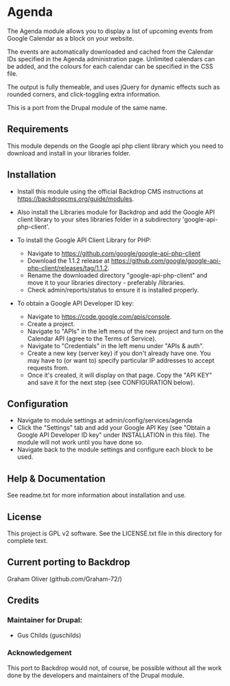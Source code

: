 # Agenda

The Agenda module allows you to display a list of upcoming events from 
Google Calendar as a block on your website.

The events are automatically downloaded and cached from the Calendar IDs
specified in the Agenda administration page. Unlimited calendars can be 
added, and the colours for each calendar can be specified in the CSS file.

The output is fully themeable, and uses jQuery for dynamic effects such 
as rounded corners, and click-toggling extra information.

This is a port from the Drupal module of the same name. 

## Requirements

This module depends on the Google api php client library which you
need to download and install in your libraries folder.


## Installation

- Install this module using the official Backdrop CMS instructions at
  https://backdropcms.org/guide/modules.
  
- Also install the Libraries module for Backdrop and add the Google
  API client library to your sites libraries folder in a 
  subdirectory 'google-api-php-client'.
  
- To install the Google API Client Library for PHP:
   + Navigate to https://github.com/google/google-api-php-client
   + Download the 1.1.2 release at
     https://github.com/google/google-api-php-client/releases/tag/1.1.2.
   + Rename the downloaded directory "google-api-php-client" and move it
     to your libraries directory - preferably /libraries.
   + Check admin/reports/status to ensure it is installed properly.

- To obtain a Google API Developer ID key:
   + Navigate to https://code.google.com/apis/console.
   + Create a project.
   + Navigate to "APIs" in the left menu of the new project and turn on 
     the Calendar API (agree to the Terms of Service).
   + Navigate to "Credentials" in the left menu under "APIs & auth".
   + Create a new key (server key) if you don't already have one. You may
     have to (or want to) specify particular IP addresses to accept 
     requests from.
   + Once it's created, it will display on that page. Copy the "API KEY" 
     and save it for the next step (see CONFIGURATION below).
     

## Configuration

 - Navigate to module settings at admin/config/services/agenda
 - Click the "Settings" tab and add your Google API Key (see "Obtain a
   Google API Developer ID key" under INSTALLATION in this file). 
   The module will not work until you have done so.
 - Navigate back to the module settings and configure each block 
   to be used.


## Help & Documentation

See readme.txt for more information about installation and use.


## License

This project is GPL v2 software. See the LICENSE.txt file in this
directory for complete text.
    
        
## Current porting to Backdrop

Graham Oliver (github.com/Graham-72/)

## Credits

### Maintainer for Drupal:

- Gus Childs (guschilds)

### Acknowledgement

This port to Backdrop would not, of course, be possible without all
the work done by the developers and maintainers of the Drupal module.
